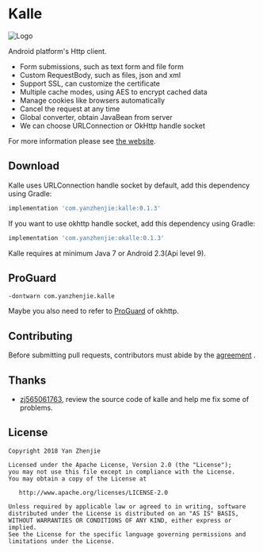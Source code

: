 # Kalle

![Logo](./images/logo.svg)

Android platform's Http client.  
* Form submissions, such as text form and file form
* Custom RequestBody, such as files, json and xml
* Support SSL, can customize the certificate
* Multiple cache modes, using AES to encrypt cached data
* Manage cookies like browsers automatically
* Cancel the request at any time
* Global converter, obtain JavaBean from server
* We can choose URLConnection or OkHttp handle socket

For more information please see [the website](http://yanzhenjie.github.io/Kalle).

## Download
Kalle uses URLConnection handle socket by default, add this dependency using Gradle:  
```groovy
implementation 'com.yanzhenjie:kalle:0.1.3'
```

If you want to use okhttp handle socket, add this dependency using Gradle:  
```groovy
implementation 'com.yanzhenjie:okalle:0.1.3'
```

Kalle requires at minimum Java 7 or Android 2.3(Api level 9).

## ProGuard
```text
-dontwarn com.yanzhenjie.kalle
```
Maybe you also need to refer to [ProGuard](https://github.com/square/okhttp#proguard) of okhttp.

## Contributing
Before submitting pull requests, contributors must abide by the [agreement](CONTRIBUTING.md) .

## Thanks
* [zj565061763](https://github.com/zj565061763), review the source code of kalle and help me fix some of problems.

## License
```text
Copyright 2018 Yan Zhenjie

Licensed under the Apache License, Version 2.0 (the "License");
you may not use this file except in compliance with the License.
You may obtain a copy of the License at

   http://www.apache.org/licenses/LICENSE-2.0

Unless required by applicable law or agreed to in writing, software
distributed under the License is distributed on an "AS IS" BASIS,
WITHOUT WARRANTIES OR CONDITIONS OF ANY KIND, either express or implied.
See the License for the specific language governing permissions and
limitations under the License.
```